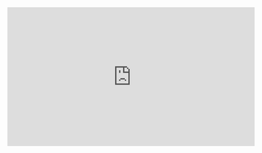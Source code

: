 <iframe width="560" height="315" src="https://www.youtube.com/embed/XHECZDy_ctg" frameborder="0" allow="accelerometer; autoplay; clipboard-write; encrypted-media; gyroscope; picture-in-picture" allowfullscreen></iframe>
